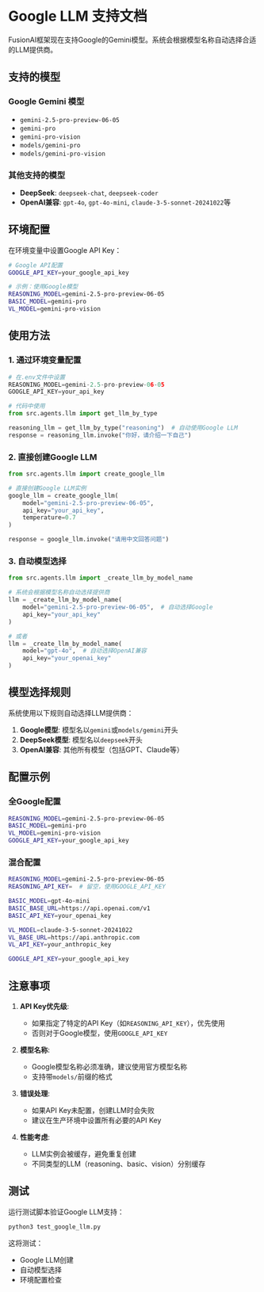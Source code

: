 # Google LLM 支持文档

FusionAI框架现在支持Google的Gemini模型。系统会根据模型名称自动选择合适的LLM提供商。

## 支持的模型

### Google Gemini 模型
- `gemini-2.5-pro-preview-06-05`
- `gemini-pro`
- `gemini-pro-vision`
- `models/gemini-pro`
- `models/gemini-pro-vision`

### 其他支持的模型
- **DeepSeek**: `deepseek-chat`, `deepseek-coder`
- **OpenAI兼容**: `gpt-4o`, `gpt-4o-mini`, `claude-3-5-sonnet-20241022`等

## 环境配置

在环境变量中设置Google API Key：

```bash
# Google API配置
GOOGLE_API_KEY=your_google_api_key

# 示例：使用Google模型
REASONING_MODEL=gemini-2.5-pro-preview-06-05
BASIC_MODEL=gemini-pro
VL_MODEL=gemini-pro-vision
```

## 使用方法

### 1. 通过环境变量配置

```python
# 在.env文件中设置
REASONING_MODEL=gemini-2.5-pro-preview-06-05
GOOGLE_API_KEY=your_api_key

# 代码中使用
from src.agents.llm import get_llm_by_type

reasoning_llm = get_llm_by_type("reasoning")  # 自动使用Google LLM
response = reasoning_llm.invoke("你好，请介绍一下自己")
```

### 2. 直接创建Google LLM

```python
from src.agents.llm import create_google_llm

# 直接创建Google LLM实例
google_llm = create_google_llm(
    model="gemini-2.5-pro-preview-06-05",
    api_key="your_api_key",
    temperature=0.7
)

response = google_llm.invoke("请用中文回答问题")
```

### 3. 自动模型选择

```python
from src.agents.llm import _create_llm_by_model_name

# 系统会根据模型名称自动选择提供商
llm = _create_llm_by_model_name(
    model="gemini-2.5-pro-preview-06-05",  # 自动选择Google
    api_key="your_api_key"
)

# 或者
llm = _create_llm_by_model_name(
    model="gpt-4o",  # 自动选择OpenAI兼容
    api_key="your_openai_key"
)
```

## 模型选择规则

系统使用以下规则自动选择LLM提供商：

1. **Google模型**: 模型名以`gemini`或`models/gemini`开头
2. **DeepSeek模型**: 模型名以`deepseek`开头  
3. **OpenAI兼容**: 其他所有模型（包括GPT、Claude等）

## 配置示例

### 全Google配置
```bash
REASONING_MODEL=gemini-2.5-pro-preview-06-05
BASIC_MODEL=gemini-pro
VL_MODEL=gemini-pro-vision
GOOGLE_API_KEY=your_google_api_key
```

### 混合配置
```bash
REASONING_MODEL=gemini-2.5-pro-preview-06-05
REASONING_API_KEY=  # 留空，使用GOOGLE_API_KEY

BASIC_MODEL=gpt-4o-mini
BASIC_BASE_URL=https://api.openai.com/v1
BASIC_API_KEY=your_openai_key

VL_MODEL=claude-3-5-sonnet-20241022
VL_BASE_URL=https://api.anthropic.com
VL_API_KEY=your_anthropic_key

GOOGLE_API_KEY=your_google_api_key
```

## 注意事项

1. **API Key优先级**: 
   - 如果指定了特定的API Key（如`REASONING_API_KEY`），优先使用
   - 否则对于Google模型，使用`GOOGLE_API_KEY`

2. **模型名称**: 
   - Google模型名称必须准确，建议使用官方模型名称
   - 支持带`models/`前缀的格式

3. **错误处理**: 
   - 如果API Key未配置，创建LLM时会失败
   - 建议在生产环境中设置所有必要的API Key

4. **性能考虑**:
   - LLM实例会被缓存，避免重复创建
   - 不同类型的LLM（reasoning、basic、vision）分别缓存

## 测试

运行测试脚本验证Google LLM支持：

```bash
python3 test_google_llm.py
```

这将测试：
- Google LLM创建
- 自动模型选择
- 环境配置检查 